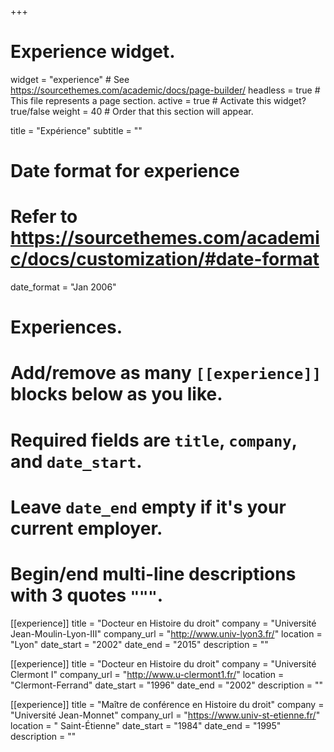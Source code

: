 +++
# Experience widget.
widget = "experience"  # See https://sourcethemes.com/academic/docs/page-builder/
headless = true  # This file represents a page section.
active = true  # Activate this widget? true/false
weight = 40  # Order that this section will appear.

title = "Expérience"
subtitle = ""

# Date format for experience
#   Refer to https://sourcethemes.com/academic/docs/customization/#date-format
date_format = "Jan 2006"

# Experiences.
#   Add/remove as many `[[experience]]` blocks below as you like.
#   Required fields are `title`, `company`, and `date_start`.
#   Leave `date_end` empty if it's your current employer.
#   Begin/end multi-line descriptions with 3 quotes `"""`.
[[experience]]
  title = "Docteur en Histoire du droit"
  company = "Université Jean-Moulin-Lyon-III"
  company_url = "http://www.univ-lyon3.fr/"
  location = "Lyon"
  date_start = "2002"
  date_end = "2015"
  description = ""
  
  [[experience]]
  title = "Docteur en Histoire du droit"
  company = "Université Clermont I"
  company_url = "http://www.u-clermont1.fr/"
  location = "Clermont-Ferrand"
  date_start = "1996"
  date_end = "2002"
  description = ""

[[experience]]
  title = "Maître de conférence en Histoire du droit"
  company = "Université Jean-Monnet"
  company_url = "https://www.univ-st-etienne.fr/"
  location = " Saint-Étienne"
  date_start = "1984"
  date_end = "1995"
  description = ""
